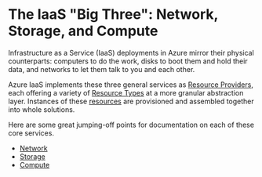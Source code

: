 The IaaS "Big Three": Network, Storage, and Compute
===================================================
Infrastructure as a Service (IaaS) deployments in Azure mirror
their physical counterparts: computers to do the work, disks to boot them
and hold their data, and networks to let them talk to you and each other.

Azure IaaS implements these three general services as 
[Resource Providers](concepts/resources.md), each offering a variety of 
[Resource Types](concepts/resources.md) at a more granular abstraction 
layer. Instances of these [resources](concepts/resources.md) are provisioned and
assembled together into whole solutions.

Here are some great jumping-off points for documentation on each of these
core services.

* [Network](https://docs.microsoft.com/en-us/azure/#pivot=services&panel=network)
* [Storage](https://docs.microsoft.com/en-us/azure/#pivot=services&panel=storage)
* [Compute](https://docs.microsoft.com/en-us/azure/#pivot=services&panel=compute)

